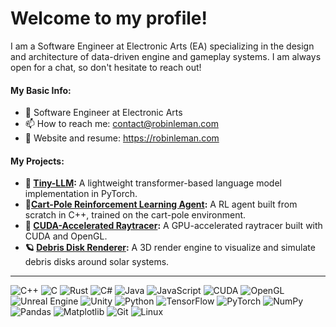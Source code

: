 # Welcome to my profile!

I am a Software Engineer at Electronic Arts (EA) specializing in the design and architecture of data-driven engine and gameplay systems. I am always open for a chat, so don't hesitate to reach out!

#### My Basic Info:

- 💼 Software Engineer at Electronic Arts
- 📫 How to reach me: contact@robinleman.com
- 📓 Website and resume: https://robinleman.com

#### My Projects:

- **🧠 [Tiny-LLM](https://github.com/RobinLmn/tiny-llm):** A lightweight transformer-based language model implementation in PyTorch.
- **🦿[Cart-Pole Reinforcement Learning Agent](https://github.com/RobinLmn/cart-pole-rl):** A RL agent built from scratch in C++, trained on the cart-pole environment.
- **🚀 [CUDA-Accelerated Raytracer](https://github.com/RobinLmn/cuda-raytracer):** A GPU-accelerated raytracer built with CUDA and OpenGL.
- **🪐 [Debris Disk Renderer](https://github.com/RobinLmn/debris-disk-renderer):** A 3D render engine to visualize and simulate debris disks around solar systems.

---

![C++](https://img.shields.io/badge/c++-%2300599C.svg?style=for-the-badge&logo=c%2B%2B&logoColor=white)
![C](https://img.shields.io/badge/c-%2300599C.svg?style=for-the-badge&logo=c&logoColor=white) 
![Rust](https://img.shields.io/badge/rust-%23000000.svg?style=for-the-badge&logo=rust&logoColor=white) 
![C#](https://img.shields.io/badge/C%23-%23239120.svg?style=for-the-badge&logo=c-sharp&logoColor=white) 
![Java](https://img.shields.io/badge/Java-%23ED8B00.svg?style=for-the-badge&logo=openjdk&logoColor=white) 
![JavaScript](https://img.shields.io/badge/javascript-%23323330.svg?style=for-the-badge&logo=javascript&logoColor=%23F7DF1E)
![CUDA](https://img.shields.io/badge/CUDA-%23000000.svg?style=for-the-badge&logo=nvidia&logoColor=green) 
![OpenGL](https://img.shields.io/badge/OpenGL-%230099C.svg?style=for-the-badge&logo=opengl&logoColor=white)
![Unreal Engine](https://img.shields.io/badge/Unreal-%23000000.svg?style=for-the-badge&logo=unrealengine&logoColor=white) 
![Unity](https://img.shields.io/badge/Unity-%23000000.svg?style=for-the-badge&logo=unity&logoColor=white) 
![Python](https://img.shields.io/badge/python-3670A0?style=for-the-badge&logo=python&logoColor=ffdd54) 
![TensorFlow](https://img.shields.io/badge/TensorFlow-%23FF6F00.svg?style=for-the-badge&logo=TensorFlow&logoColor=white) 
![PyTorch](https://img.shields.io/badge/PyTorch-%23EE4C2C.svg?style=for-the-badge&logo=PyTorch&logoColor=white) 
![NumPy](https://img.shields.io/badge/numpy-%23013243.svg?style=for-the-badge&logo=numpy&logoColor=white)
![Pandas](https://img.shields.io/badge/pandas-%23150458.svg?style=for-the-badge&logo=pandas&logoColor=white) 
![Matplotlib](https://img.shields.io/badge/Matplotlib-%23ffffff.svg?style=for-the-badge&logo=Matplotlib&logoColor=black) 
![Git](https://img.shields.io/badge/git-%23F05032.svg?style=for-the-badge&logo=git&logoColor=white) 
![Linux](https://img.shields.io/badge/Linux-%23FCC624.svg?style=for-the-badge&logo=linux&logoColor=black)
